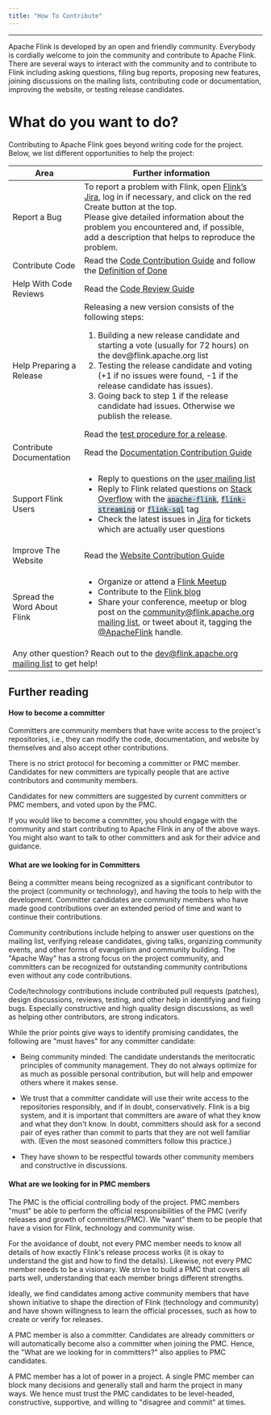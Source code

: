 ```yaml
---
title: "How To Contribute"
---
```


<hr />

Apache Flink is developed by an open and friendly community. Everybody is cordially welcome to join the community and contribute to Apache Flink. There are several ways to interact with the community and to contribute to Flink including asking questions, filing bug reports, proposing new features, joining discussions on the mailing lists, contributing code or documentation, improving the website, or testing release candidates.


<h1>What do you want to do?</h1>
<p>Contributing to Apache Flink goes beyond writing code for the project. Below, we list different opportunities to help the project:</p>


<table class="table table-bordered">
  <thead>
    <tr>
      <th>Area</th>
      <th>Further information</th>
    </tr>
  </thead>
  <tbody>
    <tr>
      <td><span class="glyphicon glyphicon-exclamation-sign" aria-hidden="true"></span> Report a Bug</td>
      <td>To report a problem with Flink, open <a href="http://issues.apache.org/jira/browse/FLINK">Flink’s Jira</a>, log in if necessary, and click on the red Create button at the top. <br/>
      Please give detailed information about the problem you encountered and, if possible, add a description that helps to reproduce the problem.</td>
    </tr>
    <tr>
      <td><span class="glyphicon glyphicon-console" aria-hidden="true"></span> Contribute Code</td>
      <td>Read the <a href="{{ site.baseurl }}/contributing/contribute-code.html">Code Contribution Guide</a> and follow the <a href="contributing/contribute-code.html#definition-of-done">Definition of Done</a></td>
    </tr>
    <tr>
      <td><span class="glyphicon glyphicon-ok" aria-hidden="true"></span> Help With Code Reviews</td>
      <td>Read the <a href="{{ site.baseurl }}/contributing/reviewing-prs.html">Code Review Guide</a></td>
    </tr>
    <tr>
      <td><span class="glyphicon glyphicon-thumbs-up" aria-hidden="true"></span> Help Preparing a Release</td>
      <td>
        Releasing a new version consists of the following steps:
        <ol>
          <li>Building a new release candidate and starting a vote (usually for 72 hours) on the dev@flink.apache.org list</li>
          <li>Testing the release candidate and voting (+1 if no issues were found, -1 if the release candidate has issues).</li>
          <li>Going back to step 1 if the release candidate had issues. Otherwise we publish the release.</li>
        </ol>
        Read the <a href="https://cwiki.apache.org/confluence/display/FLINK/Releasing">test procedure for a release</a>.
      </td>
    </tr>
    <tr>
      <td><span class="glyphicon glyphicon-list-alt" aria-hidden="true"></span> Contribute Documentation</td>
      <td>Read the <a href="{{ site.baseurl }}/contributing/contribute-documentation.html">Documentation Contribution Guide</a></td>
    </tr>
    <tr>
      <td><span class="glyphicon glyphicon-user" aria-hidden="true"></span> Support Flink Users</td>
      <td>
        <ul class="contribute-card-list">
          <li>Reply to questions on the <a href="https://flink.apache.org/community.html#mailing-lists">user mailing list</a></li>
          <li>Reply to Flink related questions on <a href="https://stackoverflow.com/questions/tagged/apache-flink">Stack Overflow</a> with the <a href="https://stackoverflow.com/questions/tagged/apache-flink"><code style="background-color: #cee0ed; border-color: #cee0ed;">apache-flink</code></a>, <a href="https://stackoverflow.com/questions/tagged/flink-streaming"><code style="background-color: #cee0ed; border-color: #cee0ed;">flink-streaming</code></a> or <a href="https://stackoverflow.com/questions/tagged/flink-sql"><code style="background-color: #cee0ed; border-color: #cee0ed;">flink-sql</code></a> tag</li>
          <li>Check the latest issues in <a href="https://issues.apache.org/jira/issues/?jql=project%20%3D%20FLINK%20AND%20resolution%20%3D%20Unresolved%20ORDER%20BY%20created%20DESC%2C%20priority%20DESC%2C%20updated%20DESC">Jira</a> for tickets which are actually user questions</li>
        </ul>
      </td>
    </tr>
    <tr>
      <td><span class="glyphicon glyphicon-blackboard" aria-hidden="true"></span> Improve The Website</td>
      <td>Read the <a href="{{ site.baseurl }}/contributing/improve-website.html">Website Contribution Guide</a></td>
    </tr>
    <tr>
      <td><span class="glyphicon glyphicon-volume-up" aria-hidden="true"></span> Spread the Word About Flink</td>
      <td>
        <ul class="contribute-card-list">
        <li>Organize or attend a <a href="https://www.meetup.com/topics/apache-flink/">Flink Meetup</a></li>
        <li>Contribute to the <a href="https://flink.apache.org/blog/">Flink blog</a></li>
        <li>Share your conference, meetup or blog post on the <a href="https://flink.apache.org/community.html#mailing-lists">community@flink.apache.org mailing list</a>, or tweet about it, tagging the <a href="https://twitter.com/ApacheFlink">@ApacheFlink</a> handle.</li>
      </ul>
      </td>
    </tr>
    <tr>
      <td colspan="2">
        <span class="glyphicon glyphicon-question-sign" aria-hidden="true"></span> Any other question? Reach out to the <a href="https://flink.apache.org/community.html#mailing-lists">dev@flink.apache.org mailing list</a> to get help!
      </td>
    </tr>
  </tbody>
</table>



## Further reading


#### How to become a committer

Committers are community members that have write access to the project's repositories, i.e., they can modify the code, documentation, and website by themselves and also accept other contributions.

There is no strict protocol for becoming a committer or PMC member. Candidates for new committers are typically people that are active contributors and community members.

Candidates for new committers are suggested by current committers or PMC members, and voted upon by the PMC.

If you would like to become a committer, you should engage with the community and start contributing to Apache Flink in any of the above ways. You might also want to talk to other committers and ask for their advice and guidance.

#### What are we looking for in Committers

Being a committer means being recognized as a significant contributor to the project (community or technology), and having the tools to help with the development. Committer candidates are community members who have made good contributions over an extended period of time and want to continue their contributions.

Community contributions include helping to answer user questions on the mailing list, verifying release candidates, giving talks, organizing community events, and other forms of evangelism and community building. The "Apache Way" has a strong focus on the project community, and committers can be recognized for outstanding community contributions even without any code contributions.

Code/technology contributions include contributed pull requests (patches), design discussions, reviews, testing, and other help in identifying and fixing bugs. Especially constructive and high quality design discussions, as well as helping other contributors, are strong indicators.

While the prior points give ways to identify promising candidates, the following are "must haves" for any committer candidate:

  - Being community minded: The candidate understands the meritocratic principles of community management. They do not always optimize for as much as possible personal contribution, but will help and empower others where it makes sense.

  - We trust that a committer candidate will use their write access to the repositories responsibly, and if in doubt, conservatively. Flink is a big system, and it is important that committers are aware of what they know and what they don't know. In doubt, committers should ask for a second pair of eyes rather than commit to parts that they are not well familiar with. (Even the most seasoned committers follow this practice.)
  
  - They have shown to be respectful towards other community members and constructive in discussions.


#### What are we looking for in PMC members

The PMC is the official controlling body of the project. PMC members "must" be able to perform the official responsibilities of the PMC (verify releases and growth of committers/PMC). We "want" them to be people that have a vision for Flink, technology and community wise.

For the avoidance of doubt, not every PMC member needs to know all details of how exactly Flink's release process works (it is okay to understand the gist and how to find the details). Likewise, not every PMC member needs to be a visionary. We strive to build a PMC that covers all parts well, understanding that each member brings different strengths.

Ideally, we find candidates among active community members that have shown initiative to shape the direction of Flink (technology and community) and have shown willingness to learn the official processes, such as how to create or verify for releases.

A PMC member is also a committer. Candidates are already committers or will automatically become also a committer when joining the PMC. Hence, the "What are we looking for in committers?" also applies to PMC candidates.

A PMC member has a lot of power in a project. A single PMC member can block many decisions and generally stall and harm the project in many ways. We hence must trust the PMC candidates to be level-headed, constructive, supportive, and willing to "disagree and commit" at times.

